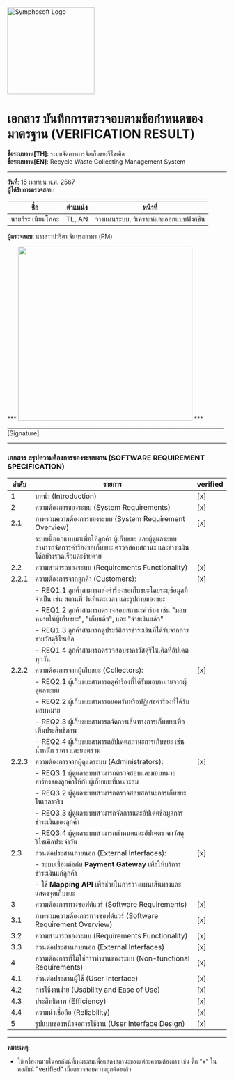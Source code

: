 <img src="https://www.symphosoft.com/logo/symphosoftLogo.png" alt="Symphosoft Logo" width="200"/>

# เอกสาร บันทึกการตรวจอบตามข้อกำหนดของมาตรฐาน (VERIFICATION RESULT)

**ชื่อระบบงาน[TH]**: ระบบจัดการการจัดเก็บขยะรีไซเคิล  
**ชื่อระบบงาน[EN]**: Recycle Waste Collecting Management System  

---

**วันที่**:  15 เมษายน พ.ศ. 2567  
**ผู้ได้รับการตรวจสอบ**:  

| ชื่อ             | ตำแหน่ง    | หน้าที่                                  |
|------------------|------------|------------------------------------------|
| นายวีระ เนียมโภคะ | TL, AN     | วางแผนระบบ, วิเคราะห์และออกแบบฟังก์ชัน |  
  

**ผู้ตรวจสอบ**:  นางสาวปวริศา จันทรสถาพร (PM)  


***  <img src="https://www.symphosoft.com/signature_pawarisa.png"  width="400"/>         ***      
 ______________________________________________________________________________  [Signature]  

---

### เอกสาร สรุปความต้องการของระบบงาน (SOFTWARE REQUIREMENT SPECIFICATION)  


| ลำดับ | รายการ                                                                                                     | verified |
|-------|-------------------------------------------------------------------------------------------------------------|----------|
| 1     | บทนำ (Introduction)                                                                                        | [x]      |
| 2     | ความต้องการของระบบ (System Requirements)                                                                  | [x]      |
| 2.1   | ภาพรวมความต้องการของระบบ (System Requirement Overview)                                                   | [x]      |
|       | ระบบนี้ออกแบบมาเพื่อให้ลูกค้า ผู้เก็บขยะ และผู้ดูแลระบบ สามารถจัดการคำร้องขอเก็บขยะ ตรวจสอบสถานะ และชำระเงินได้อย่างรวดเร็วและง่ายดาย |          |
| 2.2   | ความสามารถของระบบ (Requirements Functionality)                                                            | [x]      |
| 2.2.1 | ความต้องการจากลูกค้า (Customers):                                                                          | [x]      |
|       | - REQ1.1 ลูกค้าสามารถส่งคำร้องขอเก็บขยะโดยระบุข้อมูลที่จำเป็น เช่น สถานที่ วันที่และเวลา และรูปถ่ายของขยะ   |          |
|       | - REQ1.2 ลูกค้าสามารถตรวจสอบสถานะคำร้อง เช่น "มอบหมายให้ผู้เก็บขยะ", "เก็บแล้ว", และ "จ่ายเงินแล้ว"         |          |
|       | - REQ1.3 ลูกค้าสามารถดูประวัติการชำระเงินที่ได้รับจากการขายวัสดุรีไซเคิล                                   |          |
|       | - REQ1.4 ลูกค้าสามารถตรวจสอบราคาวัสดุรีไซเคิลที่อัปเดตทุกวัน                                              |          |
| 2.2.2 | ความต้องการจากผู้เก็บขยะ (Collectors):                                                                     | [x]      |
|       | - REQ2.1 ผู้เก็บขยะสามารถดูคำร้องที่ได้รับมอบหมายจากผู้ดูแลระบบ                                             |          |
|       | - REQ2.2 ผู้เก็บขยะสามารถยอมรับหรือปฏิเสธคำร้องที่ได้รับมอบหมาย                                             |          |
|       | - REQ2.3 ผู้เก็บขยะสามารถจัดการเส้นทางการเก็บขยะเพื่อเพิ่มประสิทธิภาพ                                       |          |
|       | - REQ2.4 ผู้เก็บขยะสามารถอัปเดตสถานะการเก็บขยะ เช่น น้ำหนัก ราคา และยอดรวม                                  |          |
| 2.2.3 | ความต้องการจากผู้ดูแลระบบ (Administrators):                                                                | [x]      |
|       | - REQ3.1 ผู้ดูแลระบบสามารถตรวจสอบและมอบหมายคำร้องของลูกค้าให้กับผู้เก็บขยะที่เหมาะสม                        |          |
|       | - REQ3.2 ผู้ดูแลระบบสามารถตรวจสอบสถานะการเก็บขยะในเวลาจริง                                                  |          |
|       | - REQ3.3 ผู้ดูแลระบบสามารถจัดการและอัปเดตข้อมูลการชำระเงินของลูกค้า                                         |          |
|       | - REQ3.4 ผู้ดูแลระบบสามารถกำหนดและอัปเดตราคาวัสดุรีไซเคิลประจำวัน                                          |          |
| 2.3   | ส่วนต่อประสานภายนอก (External Interfaces):                                                                 | [x]      |
|       | - ระบบเชื่อมต่อกับ **Payment Gateway** เพื่อให้บริการชำระเงินแก่ลูกค้า                                       |          |
|       | - ใช้ **Mapping API** เพื่อช่วยในการวางแผนเส้นทางและแสดงจุดเก็บขยะ                                          |          |
| 3     | ความต้องการทางซอฟต์แวร์ (Software Requirements)                                                           | [x]      |
| 3.1   | ภาพรวมความต้องการทางซอฟต์แวร์ (Software Requirement Overview)                                            | [x]      |
| 3.2   | ความสามารถของระบบ (Requirements Functionality)                                                            | [x]      |
| 3.3   | ส่วนต่อประสานภายนอก (External Interfaces)                                                                | [x]      |
| 4     | ความต้องการที่ไม่ใช่การทำงานของระบบ (Non-functional Requirements)                                         | [x]      |
| 4.1   | ส่วนต่อประสานผู้ใช้ (User Interface)                                                                      | [x]      |
| 4.2   | การใช้งานง่าย (Usability and Ease of Use)                                                                 | [x]      |
| 4.3   | ประสิทธิภาพ (Efficiency)                                                                                  | [x]      |
| 4.4   | ความน่าเชื่อถือ (Reliability)                                                                             | [x]      |
| 5     | รูปแบบของหน้าจอการใช้งาน (User Interface Design)                                                         | [x]      |  



---

**หมายเหตุ**:  
- ใช้เครื่องหมายในคอลัมน์ที่เหมาะสมเพื่อแสดงสถานะของแต่ละความต้องการ เช่น ติ๊ก "x" ในคอลัมน์ "verified" เมื่อตรวจสอบความถูกต้องแล้ว  
